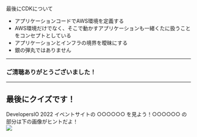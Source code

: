 最後にCDKについて
- アプリケーションコードでAWS環境を定義する
- AWS環境だけでなく、そこで動かすアプリケーションも一緒くたに扱うことをコンセプトとしている
- アプリケーションとインフラの境界を曖昧にする
- 銀の弾丸ではありません
---
### ご清聴ありがとうございました！
---
最後にクイズです！
---
DevelopersIO 2022 イベントサイトの ○○○○○○ を見よう！○○○○○○ の部分は下の画像がヒントだよ！  
![](./assets/quiz.png) <!-- .element: height="500px" -->

